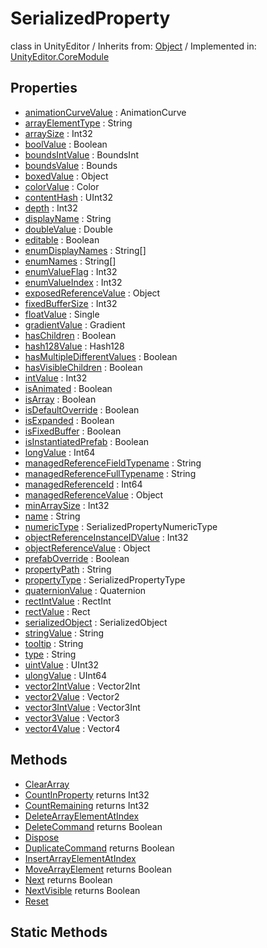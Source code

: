 # SerializedProperty
class in UnityEditor
 / Inherits from: <a href="https://docs.unity3d.com/6000.0/Documentation/ScriptReference/Object.html">Object</a> / Implemented in: <a href="https://docs.unity3d.com/6000.0/Documentation/ScriptReference/UnityEditor.CoreModule.html">UnityEditor.CoreModule</a>
## Properties
- <a href="https://docs.unity3d.com/6000.0/Documentation/ScriptReference/SerializedProperty-animationCurveValue.html">animationCurveValue</a> : AnimationCurve
- <a href="https://docs.unity3d.com/6000.0/Documentation/ScriptReference/SerializedProperty-arrayElementType.html">arrayElementType</a> : String
- <a href="https://docs.unity3d.com/6000.0/Documentation/ScriptReference/SerializedProperty-arraySize.html">arraySize</a> : Int32
- <a href="https://docs.unity3d.com/6000.0/Documentation/ScriptReference/SerializedProperty-boolValue.html">boolValue</a> : Boolean
- <a href="https://docs.unity3d.com/6000.0/Documentation/ScriptReference/SerializedProperty-boundsIntValue.html">boundsIntValue</a> : BoundsInt
- <a href="https://docs.unity3d.com/6000.0/Documentation/ScriptReference/SerializedProperty-boundsValue.html">boundsValue</a> : Bounds
- <a href="https://docs.unity3d.com/6000.0/Documentation/ScriptReference/SerializedProperty-boxedValue.html">boxedValue</a> : Object
- <a href="https://docs.unity3d.com/6000.0/Documentation/ScriptReference/SerializedProperty-colorValue.html">colorValue</a> : Color
- <a href="https://docs.unity3d.com/6000.0/Documentation/ScriptReference/SerializedProperty-contentHash.html">contentHash</a> : UInt32
- <a href="https://docs.unity3d.com/6000.0/Documentation/ScriptReference/SerializedProperty-depth.html">depth</a> : Int32
- <a href="https://docs.unity3d.com/6000.0/Documentation/ScriptReference/SerializedProperty-displayName.html">displayName</a> : String
- <a href="https://docs.unity3d.com/6000.0/Documentation/ScriptReference/SerializedProperty-doubleValue.html">doubleValue</a> : Double
- <a href="https://docs.unity3d.com/6000.0/Documentation/ScriptReference/SerializedProperty-editable.html">editable</a> : Boolean
- <a href="https://docs.unity3d.com/6000.0/Documentation/ScriptReference/SerializedProperty-enumDisplayNames.html">enumDisplayNames</a> : String[]
- <a href="https://docs.unity3d.com/6000.0/Documentation/ScriptReference/SerializedProperty-enumNames.html">enumNames</a> : String[]
- <a href="https://docs.unity3d.com/6000.0/Documentation/ScriptReference/SerializedProperty-enumValueFlag.html">enumValueFlag</a> : Int32
- <a href="https://docs.unity3d.com/6000.0/Documentation/ScriptReference/SerializedProperty-enumValueIndex.html">enumValueIndex</a> : Int32
- <a href="https://docs.unity3d.com/6000.0/Documentation/ScriptReference/SerializedProperty-exposedReferenceValue.html">exposedReferenceValue</a> : Object
- <a href="https://docs.unity3d.com/6000.0/Documentation/ScriptReference/SerializedProperty-fixedBufferSize.html">fixedBufferSize</a> : Int32
- <a href="https://docs.unity3d.com/6000.0/Documentation/ScriptReference/SerializedProperty-floatValue.html">floatValue</a> : Single
- <a href="https://docs.unity3d.com/6000.0/Documentation/ScriptReference/SerializedProperty-gradientValue.html">gradientValue</a> : Gradient
- <a href="https://docs.unity3d.com/6000.0/Documentation/ScriptReference/SerializedProperty-hasChildren.html">hasChildren</a> : Boolean
- <a href="https://docs.unity3d.com/6000.0/Documentation/ScriptReference/SerializedProperty-hash128Value.html">hash128Value</a> : Hash128
- <a href="https://docs.unity3d.com/6000.0/Documentation/ScriptReference/SerializedProperty-hasMultipleDifferentValues.html">hasMultipleDifferentValues</a> : Boolean
- <a href="https://docs.unity3d.com/6000.0/Documentation/ScriptReference/SerializedProperty-hasVisibleChildren.html">hasVisibleChildren</a> : Boolean
- <a href="https://docs.unity3d.com/6000.0/Documentation/ScriptReference/SerializedProperty-intValue.html">intValue</a> : Int32
- <a href="https://docs.unity3d.com/6000.0/Documentation/ScriptReference/SerializedProperty-isAnimated.html">isAnimated</a> : Boolean
- <a href="https://docs.unity3d.com/6000.0/Documentation/ScriptReference/SerializedProperty-isArray.html">isArray</a> : Boolean
- <a href="https://docs.unity3d.com/6000.0/Documentation/ScriptReference/SerializedProperty-isDefaultOverride.html">isDefaultOverride</a> : Boolean
- <a href="https://docs.unity3d.com/6000.0/Documentation/ScriptReference/SerializedProperty-isExpanded.html">isExpanded</a> : Boolean
- <a href="https://docs.unity3d.com/6000.0/Documentation/ScriptReference/SerializedProperty-isFixedBuffer.html">isFixedBuffer</a> : Boolean
- <a href="https://docs.unity3d.com/6000.0/Documentation/ScriptReference/SerializedProperty-isInstantiatedPrefab.html">isInstantiatedPrefab</a> : Boolean
- <a href="https://docs.unity3d.com/6000.0/Documentation/ScriptReference/SerializedProperty-longValue.html">longValue</a> : Int64
- <a href="https://docs.unity3d.com/6000.0/Documentation/ScriptReference/SerializedProperty-managedReferenceFieldTypename.html">managedReferenceFieldTypename</a> : String
- <a href="https://docs.unity3d.com/6000.0/Documentation/ScriptReference/SerializedProperty-managedReferenceFullTypename.html">managedReferenceFullTypename</a> : String
- <a href="https://docs.unity3d.com/6000.0/Documentation/ScriptReference/SerializedProperty-managedReferenceId.html">managedReferenceId</a> : Int64
- <a href="https://docs.unity3d.com/6000.0/Documentation/ScriptReference/SerializedProperty-managedReferenceValue.html">managedReferenceValue</a> : Object
- <a href="https://docs.unity3d.com/6000.0/Documentation/ScriptReference/SerializedProperty-minArraySize.html">minArraySize</a> : Int32
- <a href="https://docs.unity3d.com/6000.0/Documentation/ScriptReference/SerializedProperty-name.html">name</a> : String
- <a href="https://docs.unity3d.com/6000.0/Documentation/ScriptReference/SerializedProperty-numericType.html">numericType</a> : SerializedPropertyNumericType
- <a href="https://docs.unity3d.com/6000.0/Documentation/ScriptReference/SerializedProperty-objectReferenceInstanceIDValue.html">objectReferenceInstanceIDValue</a> : Int32
- <a href="https://docs.unity3d.com/6000.0/Documentation/ScriptReference/SerializedProperty-objectReferenceValue.html">objectReferenceValue</a> : Object
- <a href="https://docs.unity3d.com/6000.0/Documentation/ScriptReference/SerializedProperty-prefabOverride.html">prefabOverride</a> : Boolean
- <a href="https://docs.unity3d.com/6000.0/Documentation/ScriptReference/SerializedProperty-propertyPath.html">propertyPath</a> : String
- <a href="https://docs.unity3d.com/6000.0/Documentation/ScriptReference/SerializedProperty-propertyType.html">propertyType</a> : SerializedPropertyType
- <a href="https://docs.unity3d.com/6000.0/Documentation/ScriptReference/SerializedProperty-quaternionValue.html">quaternionValue</a> : Quaternion
- <a href="https://docs.unity3d.com/6000.0/Documentation/ScriptReference/SerializedProperty-rectIntValue.html">rectIntValue</a> : RectInt
- <a href="https://docs.unity3d.com/6000.0/Documentation/ScriptReference/SerializedProperty-rectValue.html">rectValue</a> : Rect
- <a href="https://docs.unity3d.com/6000.0/Documentation/ScriptReference/SerializedProperty-serializedObject.html">serializedObject</a> : SerializedObject
- <a href="https://docs.unity3d.com/6000.0/Documentation/ScriptReference/SerializedProperty-stringValue.html">stringValue</a> : String
- <a href="https://docs.unity3d.com/6000.0/Documentation/ScriptReference/SerializedProperty-tooltip.html">tooltip</a> : String
- <a href="https://docs.unity3d.com/6000.0/Documentation/ScriptReference/SerializedProperty-type.html">type</a> : String
- <a href="https://docs.unity3d.com/6000.0/Documentation/ScriptReference/SerializedProperty-uintValue.html">uintValue</a> : UInt32
- <a href="https://docs.unity3d.com/6000.0/Documentation/ScriptReference/SerializedProperty-ulongValue.html">ulongValue</a> : UInt64
- <a href="https://docs.unity3d.com/6000.0/Documentation/ScriptReference/SerializedProperty-vector2IntValue.html">vector2IntValue</a> : Vector2Int
- <a href="https://docs.unity3d.com/6000.0/Documentation/ScriptReference/SerializedProperty-vector2Value.html">vector2Value</a> : Vector2
- <a href="https://docs.unity3d.com/6000.0/Documentation/ScriptReference/SerializedProperty-vector3IntValue.html">vector3IntValue</a> : Vector3Int
- <a href="https://docs.unity3d.com/6000.0/Documentation/ScriptReference/SerializedProperty-vector3Value.html">vector3Value</a> : Vector3
- <a href="https://docs.unity3d.com/6000.0/Documentation/ScriptReference/SerializedProperty-vector4Value.html">vector4Value</a> : Vector4
## Methods
- <a href="https://docs.unity3d.com/6000.0/Documentation/ScriptReference/SerializedProperty.ClearArray.html">ClearArray</a>
- <a href="https://docs.unity3d.com/6000.0/Documentation/ScriptReference/SerializedProperty.CountInProperty.html">CountInProperty</a> returns Int32
- <a href="https://docs.unity3d.com/6000.0/Documentation/ScriptReference/SerializedProperty.CountRemaining.html">CountRemaining</a> returns Int32
- <a href="https://docs.unity3d.com/6000.0/Documentation/ScriptReference/SerializedProperty.DeleteArrayElementAtIndex.html">DeleteArrayElementAtIndex</a>
- <a href="https://docs.unity3d.com/6000.0/Documentation/ScriptReference/SerializedProperty.DeleteCommand.html">DeleteCommand</a> returns Boolean
- <a href="https://docs.unity3d.com/6000.0/Documentation/ScriptReference/SerializedProperty.Dispose.html">Dispose</a>
- <a href="https://docs.unity3d.com/6000.0/Documentation/ScriptReference/SerializedProperty.DuplicateCommand.html">DuplicateCommand</a> returns Boolean
- <a href="https://docs.unity3d.com/6000.0/Documentation/ScriptReference/SerializedProperty.InsertArrayElementAtIndex.html">InsertArrayElementAtIndex</a>
- <a href="https://docs.unity3d.com/6000.0/Documentation/ScriptReference/SerializedProperty.MoveArrayElement.html">MoveArrayElement</a> returns Boolean
- <a href="https://docs.unity3d.com/6000.0/Documentation/ScriptReference/SerializedProperty.Next.html">Next</a> returns Boolean
- <a href="https://docs.unity3d.com/6000.0/Documentation/ScriptReference/SerializedProperty.NextVisible.html">NextVisible</a> returns Boolean
- <a href="https://docs.unity3d.com/6000.0/Documentation/ScriptReference/SerializedProperty.Reset.html">Reset</a>
## Static Methods
